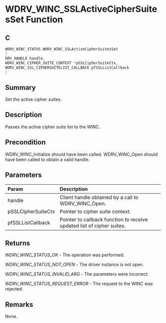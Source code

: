 # WDRV_WINC_SSLActiveCipherSuitesSet Function

## C

```c
WDRV_WINC_STATUS WDRV_WINC_SSLActiveCipherSuitesSet
(
DRV_HANDLE handle,
WDRV_WINC_CIPHER_SUITE_CONTEXT *pSSLCipherSuiteCtx,
WDRV_WINC_SSL_CIPHERSUITELIST_CALLBACK pfSSLListCallback
)
```

## Summary

Set the active cipher suites.  

## Description

Passes the active cipher suite list to the WINC.

## Precondition

WDRV_WINC_Initialize should have been called. WDRV_WINC_Open should have been called to obtain a valid handle.  

## Parameters

| Param | Description |
|:----- |:----------- |
| handle | Client handle obtained by a call to WDRV_WINC_Open. |
| pSSLCipherSuiteCtx | Pointer to cipher suite context. |
| pfSSLListCallback | Pointer to callback function to receive updated list of cipher suites.  

## Returns

*WDRV_WINC_STATUS_OK* - The operation was performed.

*WDRV_WINC_STATUS_NOT_OPEN* - The driver instance is not open.

*WDRV_WINC_STATUS_INVALID_ARG* - The parameters were incorrect.

*WDRV_WINC_STATUS_REQUEST_ERROR* - The request to the WINC was rejected.
 

## Remarks

None.  



